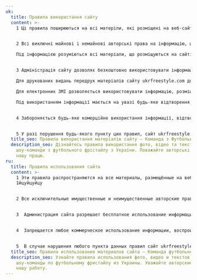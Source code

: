 ```yaml
---
uk:
  title: Правила використання сайту
  content: >-
    1 Ці правила поширюються на всі матеріли, які розміщені на веб-сайті 


    2 Всі виключні майнові і немайнові авторські права на інформацію, що розміщується на сайті [ukrfreestyle.com](https://www.ukrfreestyle.com) належать авторам сайту і публікацій, якщо в тексті не вказується інше.\

    Під інформацією розуміються всі матеріали, що розміщуються на сайті – статті, авторські колонки, новини, блоги, інтерв’ю, фото і відео матеріали.  


    3 Адміністрація сайту дозволяє безкоштовно використовувати інформацію, розміщену на сайті **[ukrfreestyle.com](https://ukrfreestyle.com)** за умови посилання і згадки першоджерела не нижче другого абзацу або іншим чітким проявом джерела інформації (плашки, логотипу або повної назви сайту), який видно в першому екрані пристрою (в тому числі смартфона, планшета і т.д.).\

    Для друкованих видань передрук матеріалів сайту ukrfreestyle.com дозволяється тільки за попередньою домовленістю і згодою адміністрації сайту.\

    Для електронних ЗМІ дозволяється використовувати інформацію, розміщену на сайті ukrfreestyle.com, за умови посилання на першоджерело.\

    Під використанням інформації мається на увазі будь-яке відтворення, републікування, розповсюдження, переробка, переклад, включення його частин в інші твори й інші способи, передбачені Законом України “Про авторське право і суміжні права”.  


    4 Забороняється будь-яке комерційне використання інформації, відтворення текстів або їх фрагментів з метою комерційної реалізації права доступу до цієї інформації.  


    5 У разі порушення будь-якого пункту цих правил, сайт ukrfreestyle.com залишає за собою право захищати свої права та інтереси шляхом подачі скарг до правоохоронних органів та позовних заяв до судових органів.
  title_seo: Правила використання матеріалів сайту – Команда з Футбольного Фристайлу CUBE
  description_seo: Дізнайтесь правила використання фото, відео та текстів із сайту
    шоу-команди з футбольного фрістайлу з України. Поважайте авторські права та
    нашу працю.
ru:
  title: Правила использования сайта
  content: >-
    1 Эти правила распространяются на все материалы, размещённые на веб-сайте.
    1йцуйцуйцу


    2 Все исключительные имущественные и неимущественные авторские права на информацию, размещённую на сайте ukrfreestyle.com, принадлежат авторам сайта и публикаций, если в тексте не указано иное. Под информацией понимаются все материалы, размещённые на сайте – статьи, авторские колонки, новости, блоги, интервью, фото и видеоматериалы.


    3  Администрация сайта разрешает бесплатное использование информации, размещённой на сайте ukrfreestyle.com, при условии ссылки и упоминания первоисточника не ниже второго абзаца или иным чётким указанием источника информации (плашки, логотипа или полного названия сайта), видимого на первом экране устройства (в том числе смартфона, планшета и т. д.). Для печатных изданий перепечатка материалов сайта ukrfreestyle.com допускается только по предварительной договорённости и с согласия администрации сайта. Для электронных СМИ разрешается использовать информацию, размещённую на сайте ukrfreestyle.com, при условии ссылки на первоисточник. Под использованием информации понимается любое воспроизведение, республикувание, распространение, переработка, перевод, включение её частей в другие произведения и иные способы, предусмотренные Законом Украины «Об авторском праве и смежных правах».


    4  Запрещается любое коммерческое использование информации, воспроизведение текстов или их фрагментов с целью коммерческой реализации права доступа к этой информации.


    5  В случае нарушения любого пункта данных правил сайт ukrfreestyle.com оставляет за собой право защищать свои права и интересы путём подачи жалоб в правоохранительные органы и исковых заявлений в судебные органы.
  title_seo: Правила использования материалов сайта — Команда футбольного фристайла CUBE.
  description_seo: Узнайте правила использования фото, видео и текстов с сайта
    шоу-команды по футбольному фристайлу из Украины. Уважайте авторские права и
    нашу работу.
---
```

